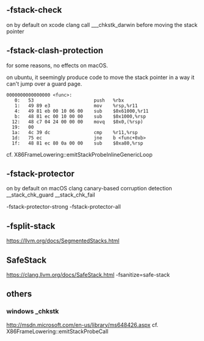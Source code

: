 ## -fstack-check

on by default on xcode clang
call ___chkstk_darwin before moving the stack pointer

## -fstack-clash-protection

for some reasons, no effects on macOS.

on ubuntu, it seemingly produce code to move the stack pointer
in a way it can't jump over a guard page.

```
0000000000000000 <func>:
   0:   53                      push   %rbx
   1:   49 89 e3                mov    %rsp,%r11
   4:   49 81 eb 00 10 06 00    sub    $0x61000,%r11
   b:   48 81 ec 00 10 00 00    sub    $0x1000,%rsp
  12:   48 c7 04 24 00 00 00    movq   $0x0,(%rsp)
  19:   00 
  1a:   4c 39 dc                cmp    %r11,%rsp
  1d:   75 ec                   jne    b <func+0xb>
  1f:   48 81 ec 80 0a 00 00    sub    $0xa80,%rsp
```
cf. X86FrameLowering::emitStackProbeInlineGenericLoop

## -fstack-protector

on by default on macOS clang
canary-based corruption detection
__stack_chk_guard __stack_chk_fail

-fstack-protector-strong
-fstack-protector-all

## -fsplit-stack

https://llvm.org/docs/SegmentedStacks.html

## SafeStack

https://clang.llvm.org/docs/SafeStack.html
-fsanitize=safe-stack

## others

### windows _chkstk
http://msdn.microsoft.com/en-us/library/ms648426.aspx
cf. X86FrameLowering::emitStackProbeCall


